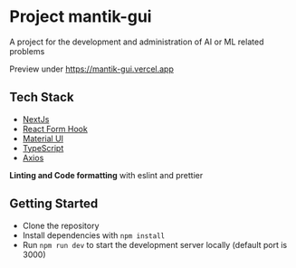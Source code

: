# Project mantik-gui

A project for the development and administration of AI or ML related problems

Preview under
https://mantik-gui.vercel.app

## Tech Stack

-   [NextJs](https://github.com/vercel/next.js/)
-   [React Form Hook](https://github.com/react-hook-form/react-hook-form)
-   [Material UI](https://github.com/mui/material-ui)
-   [TypeScript](https://github.com/microsoft/TypeScript)
-   [Axios](https://github.com/axios/axios)

**Linting and Code formatting** with eslint and prettier

## Getting Started

-   Clone the repository
-   Install dependencies with `npm install`
-   Run `npm run dev` to start the development server locally (default port is 3000)
